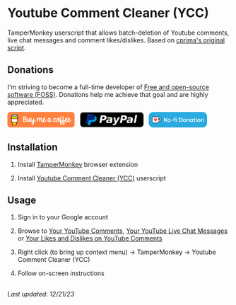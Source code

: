 # Youtube Comment Cleaner (YCC)
TamperMonkey userscript that allows batch-deletion of Youtube comments, live chat messages and comment likes/dislikes. Based on [cprima's original script](https://gist.github.com/cprima/2f7ea8e353c18a666506021c85e9773d).

## Donations
I'm striving to become a full-time developer of [Free and open-source software (FOSS)](https://en.wikipedia.org/wiki/Free_and_open-source_software). Donations help me achieve that goal and are highly appreciated.

<a href="https://www.buymeacoffee.com/fonic"><img src="https://raw.githubusercontent.com/fonic/donate-buttons/main/buymeacoffee-button.png" alt="Buy Me A Coffee" height="35"></a>&nbsp;&nbsp;&nbsp;<a href="https://paypal.me/fonicmaxxim"><img src="https://raw.githubusercontent.com/fonic/donate-buttons/main/paypal-button.png" alt="Donate via PayPal" height="35"></a>&nbsp;&nbsp;&nbsp;<a href="https://ko-fi.com/fonic"><img src="https://raw.githubusercontent.com/fonic/donate-buttons/main/kofi-button.png" alt="Donate via Ko-fi" height="35"></a>

## Installation

1. Install [TamperMonkey](https://www.tampermonkey.net/) browser extension

2. Install [Youtube Comment Cleaner (YCC)](https://github.com/fonic/Youtube-Comment-Cleaner/raw/main/Youtube%20Comment%20Cleaner%20%28YCC%29.user.js) userscript

## Usage

1. Sign in to your Google account

2. Browse to [Your YouTube Comments](https://myactivity.google.com/page?hl=en&page=youtube_comments), [Your YouTube Live Chat Messages](https://myactivity.google.com/page?hl=en&page=youtube_live_chat) or [Your Likes and Dislikes on YouTube Comments](https://myactivity.google.com/page?hl=en&page=youtube_comment_likes)

3. Right click (to bring up context menu) -> TamperMonkey -> Youtube Comment Cleaner (YCC)

4. Follow on-screen instructions

##

_Last updated: 12/21/23_
